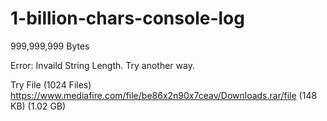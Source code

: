 # 1-billion-chars-console-log
999,999,999 Bytes

Error: Invaild String Length. Try another way.

Try File (1024 Files) https://www.mediafire.com/file/be86x2n90x7ceav/Downloads.rar/file (148 KB) (1.02 GB)
